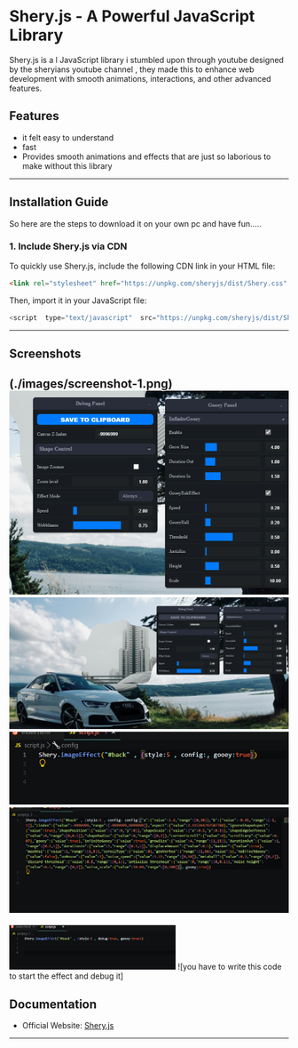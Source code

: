 # Shery.js - A Powerful JavaScript Library

Shery.js is a l JavaScript library i stumbled upon through youtube designed by the sheryians youtube channel , they made this to enhance web development with smooth animations, interactions, and other advanced features.

## Features
- it felt easy to understand
- fast
- Provides smooth animations and effects that are just so 
laborious to make without this library

---

## Installation Guide
So here are the steps to download it on your own pc and have fun.....

### 1. Include Shery.js via CDN
To quickly use Shery.js, include the following CDN link in your HTML file:
```html just above your style.css file
<link rel="stylesheet" href="https://unpkg.com/sheryjs/dist/Shery.css" />
```

Then, import it in your JavaScript file:
```js just above body tag
<script  type="text/javascript"  src="https://unpkg.com/sheryjs/dist/Shery.js"></script> 
```

---

## Screenshots
(./images/screenshot-1.png)
![Shery.js Animation Example](./images/screenshot-4.png)
![this is a debugger that comes with the shery js itself you can customize the effect according to your need from this debug panel and then you can copy the settings to the clipboard..](./images/screenshot-5.png)
![after you get your desired effect write this](./images/screenshot-2.png)
![then copy the complete text in the cofig area to apply the effect to the webpage.](./images/screenshot-3.png)
---


<img src="images/screenshot-1.png" alt="sc" width="300">
![you have to write this code to start the effect and debug it]

## Documentation

- Official Website: [Shery.js]([https://sheryjs.com](https://www.npmjs.com/package/sheryjs))

---



